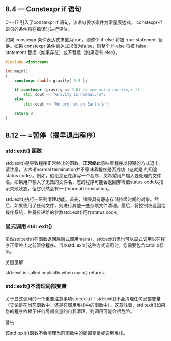 ## 8.4 — Constexpr if 语句

C++17 引入了constexpr if 语句，该语句要求条件为常量表达式。 constexpr-if 语句的条件将在编译时进行评估。

如果 constexpr 条件表达式求值为true，则整个 if-else 将被 true-statement 替换。如果 constexpr 条件表达式求值为false，则整个 if-else 将被 false-statement 替换（如果存在）或不替换（如果没有 else）。

```c++
#include <iostream>

int main()
{
	constexpr double gravity{ 9.8 };

	if constexpr (gravity == 9.8) // now using constexpr if
		std::cout << "Gravity is normal.\n";
	else
		std::cout << "We are not on Earth.\n";

	return 0;
}
```


## 8.12 —  =暂停（提早退出程序）

### std::exit() 函数

std::exit()是导致程序正常终止的函数。**正常终止**意味着程序以预期的方式退出。请注意，该术语normal termination并不意味着程序是否成功（这就是 的用途status code）。例如，假设您正在编写一个程序，您希望用户输入要处理的文件名。如果用户输入了无效的文件名，您的程序可能会返回非零值status code以指示失败状态，但它仍然会有一个normal termination。

std::exit()执行一系列清理功能。首先，销毁具有静态存储持续时间的对象。然后，如果使用了任何文件，则进行其他一些杂项文件清理。最后，将控制权返回给操作系统，并将传递给的参数std::exit()用作status code。

### 显式调用 std::exit()

虽然std::exit()在函数返回后隐式调用main()，std::exit()但也可以显式调用以在程序正常终止之前暂停程序。当以std::exit()这种方式调用时，您需要包含cstdlib标头。

关键见解

std::exit is called implicitly when main() returns.

### std::exit()不清理局部变量

关于显式调用的一个重要注意事项std::exit()：std::exit()不会清理任何局部变量（无论是在当前函数中，还是在调用堆栈中的函数中）。这意味着，std::exit()如果您的程序依赖于任何局部变量的自我清理，则调用可能会很危险。

警告

该std::exit()函数不会清理当前函数中的局部变量或调用堆栈。